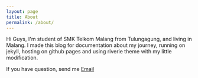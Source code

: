 ```yaml
---
layout: page
title: About
permalink: /about/
---
```



Hi Guys, I'm student of SMK Telkom Malang from Tulungagung, and living in Malang. I made this blog for documentation about my journey, running on jekyll, hosting on github pages and using riverie theme with my little modification.

If you have question, send me [Email](gagassuryalaksana04@gmail.com)
